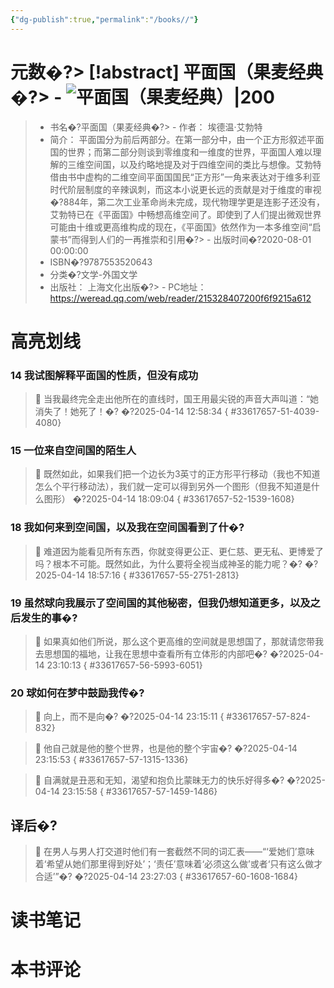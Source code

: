 ```yaml
---
{"dg-publish":true,"permalink":"/books//"}
---
```


# 元数�?> [!abstract] 平面国（果麦经典�?> - ![ 平面国（果麦经典）|200](https://cdn.weread.qq.com/weread/cover/76/YueWen_33617657/t6_YueWen_33617657.jpg)
> - 书名�?平面国（果麦经典�?> - 作者： 埃德温·艾勃特
> - 简介： 平面国分为前后两部分。在第一部分中，由一个正方形叙述平面国的世界；而第二部分则谈到零维度和一维度的世界，平面国人难以理解的三维空间国，以及约略地提及对于四维空间的类比与想像。艾勃特借由书中虚构的二维空间平面国国民“正方形”一角来表达对于维多利亚时代阶层制度的辛辣讽刺，而这本小说更长远的贡献是对于维度的审视�?884年，第二次工业革命尚未完成，现代物理学更是连影子还没有，艾勃特已在《平面国》中畅想高维空间了。即使到了人们提出微观世界可能由十维或更高维构成的现在，《平面国》依然作为一本多维空间“启蒙书”而得到人们的一再推崇和引用�?> - 出版时间�?2020-08-01 00:00:00
> - ISBN�?9787553520643
> - 分类�?文学-外国文学
> - 出版社： 上海文化出版�?> - PC地址：https://weread.qq.com/web/reader/215328407200f6f9215a612

# 高亮划线

### 14 我试图解释平面国的性质，但没有成功

> 📌 当我最终完全走出他所在的直线时，国王用最尖锐的声音大声叫道：“她消失了！她死了！�?
> �?2025-04-14 12:58:34
{ #33617657-51-4039-4080}


### 15 一位来自空间国的陌生人

> 📌 既然如此，如果我们把一个边长为3英寸的正方形平行移动（我也不知道怎么个平行移动法），我们就一定可以得到另外一个图形（但我不知道是什么图形） 
> �?2025-04-14 18:09:04
{ #33617657-52-1539-1608}


### 18 我如何来到空间国，以及我在空间国看到了什�?
> 📌 难道因为能看见所有东西，你就变得更公正、更仁慈、更无私、更博爱了吗？根本不可能。既然如此，为什么要将全视当成神圣的能力呢？�?
> �?2025-04-14 18:57:16
{ #33617657-55-2751-2813}


### 19 虽然球向我展示了空间国的其他秘密，但我仍想知道更多，以及之后发生的事�?
> 📌 如果真如他们所说，那么这个更高维的空间就是思想国了，那就请您带我去思想国的福地，让我在思想中查看所有立体形的内部吧�?
> �?2025-04-14 23:10:13
{ #33617657-56-5993-6051}


### 20 球如何在梦中鼓励我传�?
> 📌 向上，而不是向�?
> �?2025-04-14 23:15:11
{ #33617657-57-824-832}


> 📌 他自己就是他的整个世界，也是他的整个宇宙�?
> �?2025-04-14 23:15:53
{ #33617657-57-1315-1336}


> 📌 自满就是丑恶和无知，渴望和抱负比蒙昧无力的快乐好得多�?
> �?2025-04-14 23:15:58
{ #33617657-57-1459-1486}


## 译后�?
> 📌 在男人与男人打交道时他们有一套截然不同的词汇表——“‘爱她们’意味着‘希望从她们那里得到好处’；‘责任’意味着‘必须这么做’或者‘只有这么做才合适’”�?
> �?2025-04-14 23:27:03
{ #33617657-60-1608-1684}


# 读书笔记

# 本书评论


